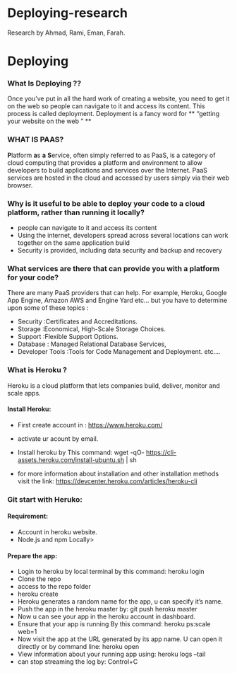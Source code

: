 # Deploying-research
Research by Ahmad, Rami, Eman, Farah.
# Deploying
### **What Is Deploying ??**
Once you’ve put in all the hard work of creating a website, you need to get it on the web so people can navigate to it and access its content. This process is called deployment. Deployment is a fancy word for ** “getting your website on the web ” **


### WHAT IS **PAAS**?

**P**latform **a**s **a** **S**ervice, often simply referred to as PaaS, is a category of cloud computing that provides a platform and environment to allow developers to build applications and services over the Internet. PaaS services are hosted in the cloud and accessed by users simply via their web browser.

### Why is it useful to be able to deploy your code to a cloud platform, rather than running it locally?
* people can navigate to it and access its content
* Using the internet, developers spread across several locations can work together on the same application build
* Security is provided, including data security and backup and recovery

### What services are there that can provide you with a platform for your code?

There are many PaaS providers that can help. For example, Heroku, Google App Engine, Amazon AWS and Engine Yard etc...
but you have to determine upon some of these topics :
* Security :Certificates and Accreditations.
* Storage :Economical, High-Scale Storage Choices.
* Support :Flexible Support Options.
* Database : Managed Relational Database Services,
* Developer Tools :Tools for Code Management and Deployment. etc....

### What is Heroku ?
Heroku is a cloud platform that lets companies build, deliver, monitor and scale apps.

#### Install Heroku:

* First create account in : https://www.heroku.com/

* activate ur acount by email.

* Install heroku by This command: wget -qO- https://cli-assets.heroku.com/install-ubuntu.sh | sh

* for more information about installation and other installation methods visit the link: https://devcenter.heroku.com/articles/heroku-cli

### Git start with Heruko:

####  Requirement:
* Account in heroku website.
* Node.js and npm Locally>

#### Prepare the app:
* Login to heroku by local terminal by this command: heroku login
* Clone the repo
* access to the repo folder
* heroku create
* Heroku generates a random name for the app, u can specify it’s name.
* Push the app in the heroku master by: git push heroku master
* Now u can see your app in the heroku account in dashboard.
* Ensure that your app is running By this command: heroku ps:scale web=1
* Now visit the app at the URL generated by its app name. U can open it directly or by command line: heroku open
* View information about your running app using: heroku logs –tail
* can stop streaming the log by: Control+C
